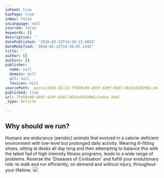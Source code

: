 ```yaml
---
inFeed: true
hasPage: true
inNav: false
inLanguage: null
starred: false
keywords: []
description: ''
datePublished: '2016-02-22T14:39:12.065Z'
dateModified: '2016-02-22T14:38:05.124Z'
title: ''
author: []
authors: []
publisher:
  name: null
  domain: null
  url: null
  favicon: null
sourcePath: _posts/2016-02-22-7fd50c09-e93f-429f-8307-8615e0182962.md
published: true
url: 7fd50c09-e93f-429f-8307-8615e0182962/index.html
_type: Article

---
```

## Why should we run?

Humans are endurance (aerobic) animals that evolved in a calorie-deficient environment with low-level but prolonged daily activity. Wearing ill-fitting shoes, sitting at desks all day long and then attempting to balance this with the latest fad of high intensity fitness programs, leads to a wide range of problems. Reverse the 'Diseases of Civilisation' and fulfill your evolutionary role: to walk and run efficiently, on demand and without injury, throughout your lifetime.
![](https://the-grid-user-content.s3-us-west-2.amazonaws.com/b8693ee3-bcec-4cdb-840d-773ebd799273.jpg)